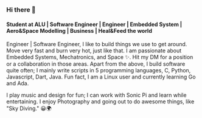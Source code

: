 ### Hi there 👋
#### Student at ALU | Software Engineer | Engineer | Embedded System | Aero&Space Modelling | Business | Heal&Feed the world

Engineer | Software Engineer, I like to build things we use to get around. Move very fast and burn very hot, just like that. I am passionate about Embedded Systems, Mechatronics, and Space ✨️. Hit my DM for a position or a collaboration in those areas.
Apart from the above, I build software quite often; I mainly write scripts in 5 programming languages, C, Python, Javascript, Dart, Java. Fun fact, I am a Linux user and currently learning Go and Ada.

I play music and design for fun; I can work with Sonic Pi and learn while entertaining. I enjoy Photography and going out to do awesome things, like "Sky Diving." 😀️🌍️

<!--
**CedricMurairi/CedricMurairi** is a ✨ _special_ ✨ repository because its `README.md` (this file) appears on your GitHub profile.

Here are some ideas to get you started:

- 🔭 I’m currently working on a custom planner app for my daily schedule (Web and Desketop first -> Mobile later)
- 🌱 I’m currently learning Ada, Go, Processing, Arduino
- 👯 I’m looking to collaborate on Flask, Flutter, Python GUI
- 🤔 I’m looking for help with Electronics and Type 1 Engineering (Physics, Mechanics, ...)
- 💬 Ask me about Flask, Flutter, C, Python, HTML, CSS, Javascript, Java, 
- 📫 How to reach me: ...
- 😄 Pronouns: I am DUDE
- ⚡ Fun fact: I am a Linux user and love telling the truth no matter how hard it might be or sound like
-->
